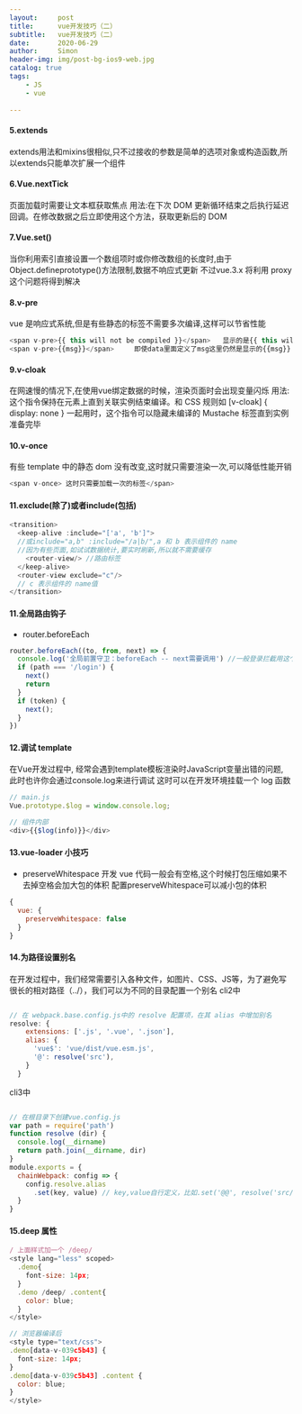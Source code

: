 ```yaml
---
layout:     post
title:      vue开发技巧（二）
subtitle:   vue开发技巧（二）
date:       2020-06-29
author:     Simon
header-img: img/post-bg-ios9-web.jpg
catalog: true
tags:
    - JS
    - vue
 
---
```


#### 5.extends

extends用法和mixins很相似,只不过接收的参数是简单的选项对象或构造函数,所以extends只能单次扩展一个组件

#### 6.Vue.nextTick
页面加载时需要让文本框获取焦点 用法:在下次 DOM 更新循环结束之后执行延迟回调。在修改数据之后立即使用这个方法，获取更新后的 DOM

#### 7.Vue.set()
当你利用索引直接设置一个数组项时或你修改数组的长度时,由于 Object.defineprototype()方法限制,数据不响应式更新 不过vue.3.x 将利用 proxy 这个问题将得到解决

#### 8.v-pre
vue 是响应式系统,但是有些静态的标签不需要多次编译,这样可以节省性能

```javascript
<span v-pre>{{ this will not be compiled }}</span>   显示的是{{ this will not be compiled }}
<span v-pre>{{msg}}</span>     即使data里面定义了msg这里仍然是显示的{{msg}}
```
#### 9.v-cloak
在网速慢的情况下,在使用vue绑定数据的时候，渲染页面时会出现变量闪烁 用法:这个指令保持在元素上直到关联实例结束编译。和 CSS 规则如 [v-cloak] { display: none } 一起用时，这个指令可以隐藏未编译的 Mustache 标签直到实例准备完毕

#### 10.v-once

有些 template 中的静态 dom 没有改变,这时就只需要渲染一次,可以降低性能开销

```javascript
<span v-once> 这时只需要加载一次的标签</span>
```

#### 11.exclude(除了)或者include(包括)

```javascript
<transition>
  <keep-alive :include="['a', 'b']">
  //或include="a,b" :include="/a|b/",a 和 b 表示组件的 name
  //因为有些页面,如试试数据统计,要实时刷新,所以就不需要缓存
    <router-view/> //路由标签
  </keep-alive>
  <router-view exclude="c"/>
  // c 表示组件的 name值
</transition>
```

#### 11.全局路由钩子

- router.beforeEach

```javascript
router.beforeEach((to, from, next) => {
  console.log('全局前置守卫：beforeEach -- next需要调用') //一般登录拦截用这个,也叫导航钩子守卫
  if (path === '/login') {
    next()
    return
  }
  if (token) {
    next();
  }
})
```

#### 12.调试 template
在Vue开发过程中, 经常会遇到template模板渲染时JavaScript变量出错的问题, 此时也许你会通过console.log来进行调试 这时可以在开发环境挂载一个 log 函数

```javascript
// main.js
Vue.prototype.$log = window.console.log;

// 组件内部
<div>{{$log(info)}}</div>
```

#### 13.vue-loader 小技巧

- preserveWhitespace
开发 vue 代码一般会有空格,这个时候打包压缩如果不去掉空格会加大包的体积 配置preserveWhitespace可以减小包的体积

```javascript
{
  vue: {
    preserveWhitespace: false
  }
}
```


#### 14.为路径设置别名
在开发过程中，我们经常需要引入各种文件，如图片、CSS、JS等，为了避免写很长的相对路径（../），我们可以为不同的目录配置一个别名
cli2中

```javascript

// 在 webpack.base.config.js中的 resolve 配置项，在其 alias 中增加别名
resolve: {
    extensions: ['.js', '.vue', '.json'],
    alias: {
      'vue$': 'vue/dist/vue.esm.js',
      '@': resolve('src'),
    }
  }
  ```

cli3中

```javascript

// 在根目录下创建vue.config.js
var path = require('path')
function resolve (dir) {
  console.log(__dirname)
  return path.join(__dirname, dir)
}
module.exports = {
  chainWebpack: config => {
    config.resolve.alias
      .set(key, value) // key,value自行定义，比如.set('@@', resolve('src/components'))
  }
}
```

#### 15.deep 属性

```javascript
/ 上面样式加一个 /deep/
<style lang="less" scoped>
  .demo{
    font-size: 14px;
  }
  .demo /deep/ .content{
    color: blue;
  }
</style>

// 浏览器编译后
<style type="text/css">
.demo[data-v-039c5b43] {
  font-size: 14px;
}
.demo[data-v-039c5b43] .content {
  color: blue;
}
</style>
```